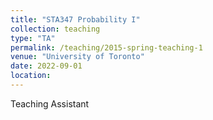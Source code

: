 ```yaml
---
title: "STA347 Probability I"
collection: teaching
type: "TA"
permalink: /teaching/2015-spring-teaching-1
venue: "University of Toronto"
date: 2022-09-01
location: 
---
```


Teaching Assistant